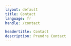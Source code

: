 ```yaml
---
layout: default
title: Contact 
language: fr 
handle: /contact

headertitle: Contact 
description: Prendre Contact
---
```


